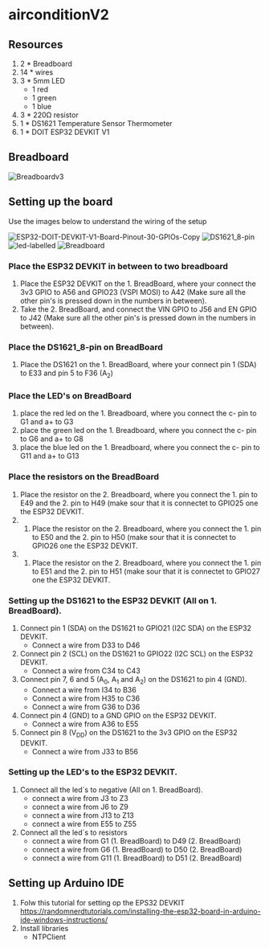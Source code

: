 # airconditionV2
 
## Resources

1. 2 * Breadboard 
2. 14 * wires
3. 3 * 5mm LED
   - 1 red 
   - 1 green
   - 1 blue
5. 3 * 220Ω resistor
6. 1 * DS1621 Temperature Sensor Thermometer
7. 1 * DOIT ESP32 DEVKIT V1

## Breadboard
<!--![airconditionV2](https://user-images.githubusercontent.com/40162593/133789003-07c5d6a3-4d97-4ab8-a157-d5a57662b16a.png)-->
<!--![Breadboardv2](https://user-images.githubusercontent.com/40162593/133884399-d902ef32-fdb9-48b6-b0b6-ae164d286895.png)-->
![Breadboardv3](https://user-images.githubusercontent.com/40162593/133884882-ebc3fb25-db2f-4b40-9e93-8d55dbf0a8c2.png)

## Setting up the board

Use the images below to understand the wiring of the setup



![ESP32-DOIT-DEVKIT-V1-Board-Pinout-30-GPIOs-Copy](https://user-images.githubusercontent.com/40162593/133789754-861cc8f0-d1d8-422c-8ef9-1a139d93898a.png)
![DS1621_8-pin](https://user-images.githubusercontent.com/40162593/133790604-0b006b64-3559-432f-9224-510e0dffe16e.png)
![led-labelled](https://user-images.githubusercontent.com/40162593/133800583-c5de258b-33f9-498c-84ea-cdc249346c64.png)
![Breadboard](https://user-images.githubusercontent.com/40162593/133803772-38a72373-75a0-46a4-942b-07bff7b0160a.png)

### Place the ESP32 DEVKIT in between to two breadboard

1. Place the ESP32 DEVKIT on the 1. BreadBoard, where your connect the 3v3 GPIO to A56 and GPIO23 (VSPI MOSI) to A42 (Make sure all the other pin's is pressed down in the numbers in between).
2. Take the 2. BreadBoard, and connect the VIN GPIO to J56 and EN GPIO to J42 (Make sure all the other pin's is pressed down in the numbers in between).

### Place the DS1621_8-pin on BreadBoard

1. Place the DS1621 on the 1. BreadBoard, where your connect pin 1 (SDA) to E33 and pin 5 to F36 (A<sub>2</sub>)

### Place the LED's on BreadBoard

1. place the red led on the 1. Breadboard, where you connect the c- pin to G1 and a+ to G3
2. place the green led on the 1. Breadboard, where you connect the c- pin to G6 and a+ to G8
3. place the blue led on the 1. Breadboard, where you connect the c- pin to G11 and a+ to G13

### Place the resistors on the BreadBoard
1. Place the resistor on the 2. Breadboard, where you connect the 1. pin to E49 and the 2. pin to H49 (make sour that it is connectet to GPIO25 one the ESP32 DEVKIT.
2. 1. Place the resistor on the 2. Breadboard, where you connect the 1. pin to E50 and the 2. pin to H50 (make sour that it is connectet to GPIO26 one the ESP32 DEVKIT.
3. 1. Place the resistor on the 2. Breadboard, where you connect the 1. pin to E51 and the 2. pin to H51 (make sour that it is connectet to GPIO27 one the ESP32 DEVKIT.

### Setting up the DS1621 to the ESP32 DEVKIT (All on 1. BreadBoard).

1. Connect pin 1 (SDA) on the DS1621 to GPIO21 (I2C SDA) on the ESP32 DEVKIT.
   - Connect a wire from D33 to D46
3. Connect pin 2 (SCL) on the DS1621 to GPIO22 (I2C SCL) on the ESP32 DEVKIT.
   - Connect a wire from C34 to C43
5. Connect pin 7, 6 and 5 (A<sub>0</sub>, A<sub>1</sub> and A<sub>2</sub>) on the DS1621 to pin 4 (GND).
   - Connect a wire from I34 to B36
   - Connect a wire from H35 to C36
   - Connect a wire from G36 to D36
7. Connect pin 4 (GND) to a GND GPIO on the ESP32 DEVKIT.
   - Connect a wire from A36 to E55 
8. Connect pin 8 (V<sub>DD</sub>) on the DS1621 to the 3v3 GPIO on the ESP32 DEVKIT.
   - Connect a wire from J33 to B56

### Setting up the LED's to the ESP32 DEVKIT.

1. Connect all the led´s to negative (All on 1. BreadBoard).
   - connect a wire from J3 to Z3
   - connect a wire from J6 to Z9
   - connect a wire from J13 to Z13 
   - connect a wire from E55 to Z55
2. Connect all the led´s to resistors
   - connect a wire from G1 (1. BreadBoard) to D49 (2. BreadBoard)
   - connect a wire from G6 (1. BreadBoard) to D50 (2. BreadBoard)
   - connect a wire from G11 (1. BreadBoard) to D51 (2. BreadBoard)

## Setting up Arduino IDE
1. Folw this tutorial for setting op the EPS32 DEVKIT https://randomnerdtutorials.com/installing-the-esp32-board-in-arduino-ide-windows-instructions/
2. Install libraries
   - NTPClient


